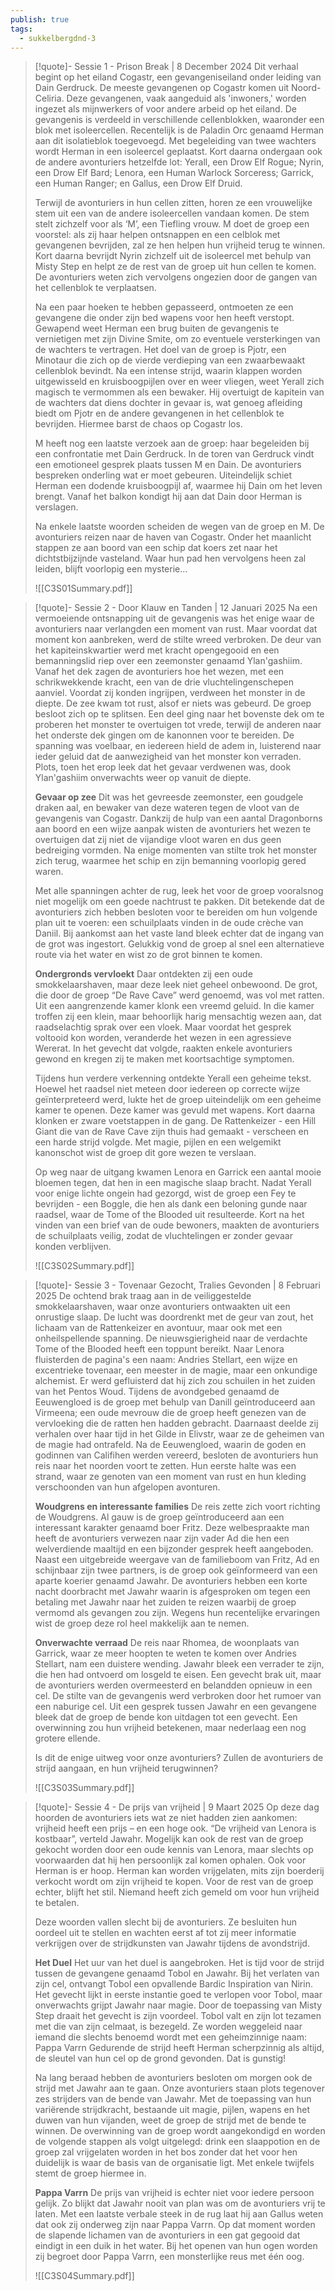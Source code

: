 ```yaml
---
publish: true
tags:
  - sukkelbergdnd-3
---
```

> [!quote]- Sessie 1 - Prison Break | 8 December 2024
> Dit verhaal begint op het eiland Cogastr, een gevangeniseiland onder leiding van Dain Gerdruck. De meeste gevangenen op Cogastr komen uit Noord-Celiria. Deze gevangenen, vaak aangeduid als 'inwoners,' worden ingezet als mijnwerkers of voor andere arbeid op het eiland. De gevangenis is verdeeld in verschillende cellenblokken, waaronder een blok met isoleercellen. Recentelijk is de Paladin Orc genaamd Herman aan dit isolatieblok toegevoegd. Met begeleiding van twee wachters wordt Herman in een isoleercel geplaatst. Kort daarna ondergaan ook de andere avonturiers hetzelfde lot: Yerall, een Drow Elf Rogue; Nyrin, een Drow Elf Bard; Lenora, een Human Warlock Sorceress; Garrick, een Human Ranger; en Gallus, een Drow Elf Druid.
> 
> Terwijl de avonturiers in hun cellen zitten, horen ze een vrouwelijke stem uit een van de andere isoleercellen vandaan komen. De stem stelt zichzelf voor als ‘M’, een Tiefling vrouw. M doet de groep een voorstel: als zij haar helpen ontsnappen en een celblok met gevangenen bevrijden, zal ze hen helpen hun vrijheid terug te winnen. Kort daarna bevrijdt Nyrin zichzelf uit de isoleercel met behulp van Misty Step en helpt ze de rest van de groep uit hun cellen te komen. De avonturiers weten zich vervolgens ongezien door de gangen van het cellenblok te verplaatsen.
> 
> Na een paar hoeken te hebben gepasseerd, ontmoeten ze een gevangene die onder zijn bed wapens voor hen heeft verstopt. Gewapend weet Herman een brug buiten de gevangenis te vernietigen met zijn Divine Smite, om zo eventuele versterkingen van de wachters te vertragen. Het doel van de groep is Pjotr, een Minotaur die zich op de vierde verdieping van een zwaarbewaakt cellenblok bevindt. Na een intense strijd, waarin klappen worden uitgewisseld en kruisboogpijlen over en weer vliegen, weet Yerall zich magisch te vermommen als een bewaker. Hij overtuigt de kapitein van de wachters dat diens dochter in gevaar is, wat genoeg afleiding biedt om Pjotr en de andere gevangenen in het cellenblok te bevrijden. Hiermee barst de chaos op Cogastr los.
> 
> M heeft nog een laatste verzoek aan de groep: haar begeleiden bij een confrontatie met Dain Gerdruck. In de toren van Gerdruck vindt een emotioneel gesprek plaats tussen M en Dain. De avonturiers bespreken onderling wat er moet gebeuren. Uiteindelijk schiet Herman een dodende kruisboogpijl af, waarmee hij Dain om het leven brengt. Vanaf het balkon kondigt hij aan dat Dain door Herman is verslagen.
> 
> Na enkele laatste woorden scheiden de wegen van de groep en M. De avonturiers reizen naar de haven van Cogastr. Onder het maanlicht stappen ze aan boord van een schip dat koers zet naar het dichtstbijzijnde vasteland. Waar hun pad hen vervolgens heen zal leiden, blijft voorlopig een mysterie...
> 
> ![[C3S01Summary.pdf]]

> [!quote]- Sessie 2 - Door Klauw en Tanden | 12 Januari 2025
> Na een vermoeiende ontsnapping uit de gevangenis was het enige waar de avonturiers naar verlangden een moment van rust. Maar voordat dat moment kon aanbreken, werd de stilte wreed verbroken. De deur van het kapiteinskwartier werd met kracht opengegooid en een bemanningslid riep over een zeemonster genaamd Ylan'gashiim. Vanaf het dek zagen de avonturiers hoe het wezen, met een schrikwekkende kracht, een van de drie vluchtelingenschepen aanviel. Voordat zij konden ingrijpen, verdween het monster in de diepte. De zee kwam tot rust, alsof er niets was gebeurd. De groep besloot zich op te splitsen. Een deel ging naar het bovenste dek om te proberen het monster te overtuigen tot vrede, terwijl de anderen naar het onderste dek gingen om de kanonnen voor te bereiden. De spanning was voelbaar, en iedereen hield de adem in, luisterend naar ieder geluid dat de aanwezigheid van het monster kon verraden. Plots, toen het erop leek dat het gevaar verdwenen was, dook Ylan'gashiim onverwachts weer op vanuit de diepte.
> 
> **Gevaar op zee**
> Dit was het gevreesde zeemonster, een goudgele draken aal, en bewaker van deze wateren tegen de vloot van de gevangenis van Cogastr. Dankzij de hulp van een aantal Dragonborns aan boord en een wijze aanpak wisten de avonturiers het wezen te overtuigen dat zij niet de vijandige vloot waren en dus geen bedreiging vormden. Na enige momenten van stilte trok het monster zich terug, waarmee het schip en zijn bemanning voorlopig gered waren.
> 
> Met alle spanningen achter de rug, leek het voor de groep vooralsnog niet mogelijk om een goede nachtrust te pakken. Dit betekende dat de avonturiers zich hebben besloten voor te bereiden om hun volgende plan uit te voeren: een schuilplaats vinden in de oude crèche van Daniil. Bij aankomst aan het vaste land bleek echter dat de ingang van de grot was ingestort. Gelukkig vond de groep al snel een alternatieve route via het water en wist zo de grot binnen te komen. 
>
> **Ondergronds vervloekt**
> Daar ontdekten zij een oude smokkelaarshaven, maar deze leek niet geheel onbewoond. De grot, die door de groep “De Rave Cave” werd genoemd, was vol met ratten. Uit een aangrenzende kamer klonk een vreemd geluid. In die kamer troffen zij een klein, maar behoorlijk harig mensachtig wezen aan, dat raadselachtig sprak over een vloek. Maar voordat het gesprek voltooid kon worden, veranderde het wezen in een agressieve Wererat. In het gevecht dat volgde, raakten enkele avonturiers gewond en kregen zij te maken met koortsachtige symptomen.
> 
> Tijdens hun verdere verkenning ontdekte Yerall een geheime tekst. Hoewel het raadsel niet meteen door iedereen op correcte wijze geïnterpreteerd werd, lukte het de groep uiteindelijk om een geheime kamer te openen. Deze kamer was gevuld met wapens. Kort daarna klonken er zware voetstappen in de gang. De Rattenkeizer - een Hill Giant die van de Rave Cave zijn thuis had gemaakt - verscheen en een harde strijd volgde. Met magie, pijlen en een welgemikt kanonschot wist de groep dit gore wezen te verslaan.
> 
> Op weg naar de uitgang kwamen Lenora en Garrick een aantal mooie bloemen tegen, dat hen in een magische slaap bracht. Nadat Yerall voor enige lichte ongein had gezorgd, wist de groep een Fey te bevrijden - een Boggle, die hen als dank een beloning gunde naar raadsel, waar de Tome of the Blooded uit resulteerde. Kort na het vinden van een brief van de oude bewoners, maakten de avonturiers de schuilplaats veilig, zodat de vluchtelingen er zonder gevaar konden verblijven.
>
> ![[C3S02Summary.pdf]]

> [!quote]- Sessie 3 - Tovenaar Gezocht, Tralies Gevonden | 8 Februari 2025
> De ochtend brak traag aan in de veiliggestelde smokkelaarshaven, waar onze avonturiers ontwaakten uit een onrustige slaap. De lucht was doordrenkt met de geur van zout, het lichaam van de Rattenkeizer en avontuur, maar ook met een onheilspellende spanning. De nieuwsgierigheid naar de verdachte Tome of the Blooded heeft een toppunt bereikt. Naar Lenora fluisterden de pagina's een naam: Andries Stellart, een wijze en excentrieke tovenaar, een meester in de magie, maar een onkundige alchemist. Er werd gefluisterd dat hij zich zou schuilen in het zuiden van het Pentos Woud.
> Tijdens de avondgebed genaamd de Eeuwengloed is de groep met behulp van Danill geïntroduceerd aan Virmeena; een oude mevrouw die de groep heeft genezen van de vervloeking die de ratten hen hadden gebracht. Daarnaast deelde zij verhalen over haar tijd in het Gilde in Elivstr, waar ze de geheimen van de magie had ontrafeld. Na de Eeuwengloed, waarin de goden en godinnen van Califihen werden vereerd, besloten de avonturiers hun reis naar het noorden voort te zetten. Hun eerste halte was een strand, waar ze genoten van een moment van rust en hun kleding verschoonden van hun afgelopen avonturen.
> 
> **Woudgrens en interessante families**
> De reis zette zich voort richting de Woudgrens. Al gauw is de groep geïntroduceerd aan een interessant karakter genaamd boer Fritz. Deze welbespraakte man heeft de avonturiers verwezen naar zijn vader Ad die hen een welverdiende maaltijd en een bijzonder gesprek heeft aangeboden. Naast een uitgebreide weergave van de familieboom van Fritz, Ad en schijnbaar zijn twee partners, is de groep ook geïnformeerd van een aparte koerier genaamd Jawahr.
> De avonturiers hebben een korte nacht doorbracht met Jawahr waarin is afgesproken om tegen een betaling met Jawahr naar het zuiden te reizen waarbij de groep vermomd als gevangen zou zijn. Wegens hun recentelijke ervaringen wist de groep deze rol heel makkelijk aan te nemen. 
> 
> **Onverwachte verraad**
> De reis naar Rhomea, de woonplaats van Garrick, waar ze meer hoopten te weten te komen over Andries Stellart, nam een duistere wending. Jawahr bleek een verrader te zijn, die hen had ontvoerd om losgeld te eisen. Een gevecht brak uit, maar de avonturiers werden overmeesterd en belandden opnieuw in een cel. 
> De stilte van de gevangenis werd verbroken door het rumoer van een naburige cel. Uit een gesprek tussen Jawahr en een gevangene bleek dat de groep de bende kon uitdagen tot een gevecht. Een overwinning zou hun vrijheid betekenen, maar nederlaag een nog grotere ellende.
> 
> Is dit de enige uitweg voor onze avonturiers? Zullen de avonturiers de strijd aangaan, en hun vrijheid terugwinnen?
> 
> ![[C3S03Summary.pdf]]

> [!quote]- Sessie 4 - De prijs van vrijheid | 9 Maart 2025
> Op deze dag hoorden de avonturiers iets wat ze niet hadden zien aankomen: vrijheid heeft een prijs – en een hoge ook. “De vrijheid van Lenora is kostbaar”, verteld Jawahr. Mogelijk kan ook de rest van de groep gekocht worden door een oude kennis van Lenora, maar slechts op voorwaarden dat hij hen persoonlijk zal komen ophalen. Ook voor Herman is er hoop. Herman kan worden vrijgelaten, mits zijn boerderij verkocht wordt om zijn vrijheid te kopen. Voor de rest van de groep echter, blijft het stil. Niemand heeft zich gemeld om voor hun vrijheid te betalen. 
> 
> Deze woorden vallen slecht bij de avonturiers. Ze besluiten hun oordeel uit te stellen en wachten eerst af tot zij meer informatie verkrijgen over de strijdkunsten van Jawahr tijdens de avondstrijd.
> 
> **Het Duel**
> Het uur van het duel is aangebroken. Het is tijd voor de strijd tussen de gevangene genaamd Tobol en Jawahr. Bij het verlaten van zijn cel, ontvangt Tobol een opvallende Bardic Inspiration van Nirin. Het gevecht lijkt in eerste instantie goed te verlopen voor Tobol, maar onverwachts grijpt Jawahr naar magie. Door de toepassing van Misty Step draait het gevecht is zijn voordeel. Tobol valt en zijn lot tezamen met die van zijn celmaat, is bezegeld. Ze worden weggeleid naar iemand die slechts benoemd wordt met een geheimzinnige naam: Pappa Varrn Gedurende de strijd heeft Herman scherpzinnig als altijd, de sleutel van hun cel op de grond gevonden. Dat is gunstig!
> 
> Na lang beraad hebben de avonturiers besloten om morgen ook de strijd met Jawahr aan te gaan. Onze avonturiers staan plots tegenover zes strijders van de bende van Jawahr. Met de toepassing van hun variërende strijdkracht, bestaande uit magie, pijlen, wapens en het duwen van hun vijanden, weet de groep de strijd met de bende te winnen. De overwinning van de groep wordt aangekondigd en worden de volgende stappen als volgt uitgelegd: drink een slaappotion en de groep zal vrijgelaten worden in het bos zonder dat het voor hen duidelijk is waar de basis van de organisatie ligt. Met enkele twijfels stemt de groep hiermee in.
> 
> **Pappa Varrn**
> De prijs van vrijheid is echter niet voor iedere persoon gelijk. Zo blijkt dat Jawahr nooit van plan was om de avonturiers vrij te laten. Met een laatste verbale steek in de rug laat hij aan Gallus weten dat ook zij onderweg zijn naar Pappa Varrn. Op dat moment worden de slapende lichamen van de avonturiers in een gat gegooid dat eindigt in een duik in het water. Bij het openen van hun ogen worden zij begroet door Pappa Varrn, een monsterlijke reus met één oog.
> 
> ![[C3S04Summary.pdf]]